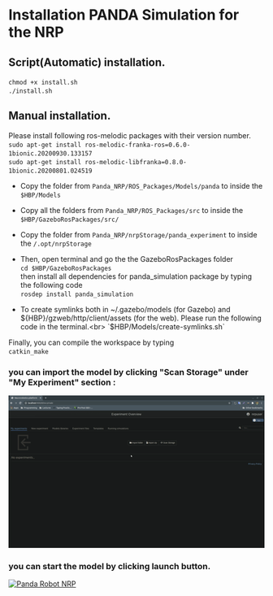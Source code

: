 # Installation PANDA Simulation for the NRP

## Script(Automatic) installation.
`chmod +x install.sh ` <br>
`./install.sh ` <br>

## Manual installation.
Please install following ros-melodic packages with their version number.<br>
`sudo apt-get install ros-melodic-franka-ros=0.6.0-1bionic.20200930.133157`<br>
`sudo apt-get install ros-melodic-libfranka=0.8.0-1bionic.20200801.024519` <br>


- Copy the folder from `Panda_NRP/ROS_Packages/Models/panda` to inside the `$HBP/Models` <br>
- Copy all the folders from `Panda_NRP/ROS_Packages/src` to inside the `$HBP/GazeboRosPackages/src/` <br>
- Copy the folder from `Panda_NRP/nrpStorage/panda_experiment` to inside the `/.opt/nrpStorage` <br>

- Then, open terminal and go the the GazeboRosPackages folder <br>
`cd $HBP/GazeboRosPackages`<br>
then install all dependencies for panda_simulation package by typing the following code <br>
`rosdep install panda_simulation` <br>
- To create symlinks both in ~/.gazebo/models (for Gazebo) and ${HBP}/gzweb/http/client/assets (for the web). Please run the following code in the terminal.<br>
`$HBP/Models/create-symlinks.sh`

Finally, you can compile the workspace by typing <br>
`catkin_make`<br>


### you can import the model by clicking "Scan Storage" under "My Experiment" section : <br>

<img src="media/import_model.gif" height="300" width="600">

### you can start the model by clicking launch button. <br>
[![Panda Robot NRP](https://i9.ytimg.com/vi/e2jqCZQ20po/mq3.jpg?sqp=CIyd4fwF&rs=AOn4CLB5ieSC1qGFhOyVtH652_nbQYTP_w)](https://youtu.be/e2jqCZQ20po)


